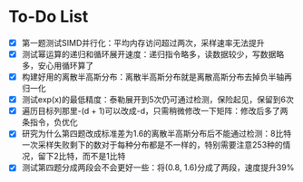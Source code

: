 <!--
 * @Author: AngieJC htk90uggk@outlook.com
 * @Date: 2024-05-10 22:59:19
 * @LastEditors: AngieJC htk90uggk@outlook.com
 * @LastEditTime: 2024-05-12 23:16:58
 * @FilePath: /Crypto-math_Challenge_2024/todo.md
-->
# To-Do List

- [x] 第一题测试SIMD并行化：平均内存访问超过两次，采样速率无法提升
- [x] 测试幂运算的递归和循环展开速度：递归指令略多，读数据较少，写数据略多，安心用循环算了
- [x] 构建好用的离散半高斯分布：离散半高斯分布就是离散高斯分布去掉负半轴再归一化
- [x] 测试exp(x)的最低精度：泰勒展开到5次仍可通过检测，保险起见，保留到6次
- [x] 遍历目标列那里-(d + 1)可以改成-d，只需稍微修改一下矩阵：修改后多了两条指令，负优化
- [x] 研究为什么第四题改成标准差为1.6的离散半高斯分布后不能通过检测：8比特一次采样失败剩下的数对于每种分布都是不一样的，特别需要注意253种的情况，留下2比特，而不是1比特
- [x] 测试第四题分成两段会不会更好一些：将(0.8, 1.6)分成了两段，速度提升39%